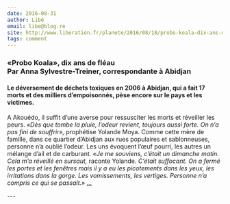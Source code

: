 ```yaml
---
date: 2016-08-31
author: Libé
email: libe@blog.re
site: http://www.liberation.fr/planete/2016/08/18/probo-koala-dix-ans-de-fleau_1473279
tags: comment
---
```


<h3><strong>«Probo Koala», dix ans de fléau</strong><br />
Par Anna Sylvestre-Treiner, correspondante à Abidjan</h3>

<h4>Le déversement de déchets toxiques en 2006 à Abidjan, qui a fait 17 morts et des milliers d’empoisonnés, pèse encore sur le pays et les victimes.</h4>

<p>A Akouédo, il suffit d’une averse pour ressusciter les morts et réveiller les peurs. <em>«Dès que tombe la pluie, l’odeur revient, toujours aussi forte. On n’a pas fini de souffrir»,</em> prophétise Yolande Moya. Comme cette mère de famille, dans ce quartier d’Abidjan aux rues populaires et sablonneuses, personne n’a oublié l’odeur. Les uns évoquent l’œuf pourri, les autres un mélange d’ail et de carburant. <em>«Je me souviens, c’était un dimanche matin. Cela m’a réveillé en sursaut,</em> raconte Yolande. <em>C’était suffocant. On a fermé les portes et les fenêtres mais il y a eu les picotements dans les yeux, les irritations dans la gorge. Les vomissements, les vertiges. Personne n’a compris ce qui se passait.» </em><a href="http://www.liberation.fr/planete/2016/08/18/probo-koala-dix-ans-de-fleau_1473279">…</a></p>
---
